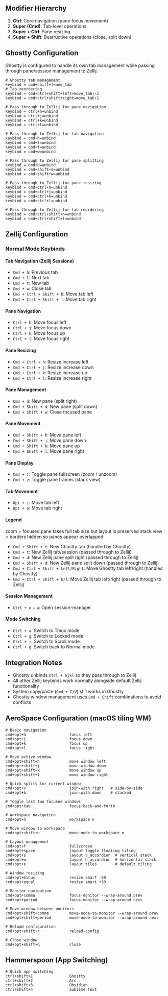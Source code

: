 ## Modifier Hierarchy

1. **Ctrl**: Core navigation (pane focus movement)
2. **Super (Cmd)**: Tab-level operations
3. **Super + Ctrl**: Pane resizing
4. **Super + Shift**: Destructive operations (close, split down)

## Ghostty Configuration

Ghostty is configured to handle its own tab management while passing through pane/session management to Zellij:

```
# Ghostty tab management
keybind = cmd+shift+t=new_tab
# Tab reordering
keybind = cmd+ctrl+shift+left=move_tab:-1
keybind = cmd+ctrl+shift+right=move_tab:1

# Pass through to Zellij for pane navigation
keybind = ctrl+h=unbind
keybind = ctrl+j=unbind
keybind = ctrl+k=unbind  
keybind = ctrl+l=unbind

# Pass through to Zellij for tab navigation
keybind = cmd+h=unbind
keybind = cmd+l=unbind
keybind = cmd+t=unbind
keybind = cmd+w=unbind

# Pass through to Zellij for pane splitting
keybind = cmd+d=unbind
keybind = cmd+shift+d=unbind
keybind = cmd+shift+w=unbind

# Pass through to Zellij for pane resizing
keybind = cmd+ctrl+h=unbind
keybind = cmd+ctrl+j=unbind
keybind = cmd+ctrl+k=unbind
keybind = cmd+ctrl+l=unbind

# Pass through to Zellij for tab reordering
keybind = cmd+ctrl+shift+h=unbind
keybind = cmd+ctrl+shift+l=unbind
```

## Zellij Configuration

### Normal Mode Keybinds

#### Tab Navigation (Zellij Sessions)
- `Cmd + h`: Previous tab
- `Cmd + l`: Next tab  
- `Cmd + t`: New tab
- `Cmd + w`: Close tab
- `Cmd + Ctrl + Shift + h`: Move tab left
- `Cmd + Ctrl + Shift + l`: Move tab right

#### Pane Navigation
- `Ctrl + h`: Move focus left
- `Ctrl + j`: Move focus down
- `Ctrl + k`: Move focus up
- `Ctrl + l`: Move focus right

#### Pane Resizing
- `Cmd + Ctrl + h`: Resize increase left
- `Cmd + Ctrl + j`: Resize increase down
- `Cmd + Ctrl + k`: Resize increase up
- `Cmd + Ctrl + l`: Resize increase right

#### Pane Management
- `Cmd + d`: New pane (split right)
- `Cmd + Shift + d`: New pane (split down)
- `Cmd + Shift + w`: Close focused pane

#### Pane Movement
- `Cmd + Shift + h`: Move pane left
- `Cmd + Shift + j`: Move pane down
- `Cmd + Shift + k`: Move pane up
- `Cmd + Shift + l`: Move pane right

#### Pane Display
- `Cmd + f`: Toggle pane fullscreen (zoom / unzoom)
- `Cmd + z`: Toggle pane frames (stack view)

#### Tab Movement
- `Opt + i`: Move tab left
- `Opt + o`: Move tab right

#### Legend
zoom = focused pane takes full tab size but layout is preserved
stack view = borders hidden so panes appear overlapped

- `Cmd + Shift + t`: New Ghostty tab (handled by Ghostty)
- `Cmd + t`: New Zellij tab/session (passed through to Zellij)
- `Cmd + d`: New Zellij pane split right (passed through to Zellij)
- `Cmd + Shift + d`: New Zellij pane split down (passed through to Zellij)
- `Cmd + Ctrl + Shift + Left/Right`: Move Ghostty tab left/right (handled by Ghostty)
- `Cmd + Ctrl + Shift + h/l`: Move Zellij tab left/right (passed through to Zellij)

#### Session Management
- `Ctrl + o` + `w`: Open session-manager

#### Mode Switching
- `Ctrl + a`: Switch to Tmux mode
- `Ctrl + g`: Switch to Locked mode
- `Ctrl + ;`: Switch to Scroll mode
- `Ctrl + g`: Switch back to Normal mode

## Integration Notes
- Ghostty unbinds `Ctrl + hjkl` so they pass through to Zellij
- All other Zellij keybinds work normally alongside default Zellij functionality
- System copy/paste (`Cmd + C/V`) still works in Ghostty
- Ghostty window management uses `Cmd + Shift` combinations to avoid conflicts

## AeroSpace Configuration (macOS tiling WM)

```
# Basic navigation
cmd+opt+h                   focus left
cmd+opt+j                   focus down
cmd+opt+k                   focus up
cmd+opt+l                   focus right

# Move active window
cmd+opt+shift+h             move window left
cmd+opt+shift+j             move window down
cmd+opt+shift+k             move window up
cmd+opt+shift+l             move window right

# Quick splits for current window
cmd+opt+v                   join-with right   # side-by-side
cmd+opt+b                   join-with down    # stacked

# Toggle last two focused windows
cmd+opt+tab                 focus-back-and-forth

# Workspace navigation
cmd+opt+n                   workspace n

# Move window to workspace
cmd+opt+shift+n             move-node-to-workspace n

# Layout management
cmd+opt+f                   fullscreen
cmd+opt+space               layout toggle floating tiling
cmd+opt+s                   layout v_accordion  # vertical stack
cmd+opt+w                   layout h_accordion  # horizontal stack
cmd+opt+e                   layout tiles        # default tiling

# Window resizing
cmd+opt+minus               resize smart -50
cmd+opt+equal               resize smart +50

# Monitor navigation
cmd+opt+comma               focus-monitor --wrap-around prev
cmd+opt+period              focus-monitor --wrap-around next

# Move window between monitors
cmd+opt+shift+comma         move-node-to-monitor --wrap-around prev
cmd+opt+shift+period        move-node-to-monitor --wrap-around next

# Reload configuration
cmd+opt+shift+r             reload-config

# Close window
cmd+opt+shift+q             close
```

## Hammerspoon (App Switching)

```
# Quick app switching
ctrl+shift+1                Ghostty
ctrl+shift+2                Arc
ctrl+shift+3                Obsidian
ctrl+shift+4                Sublime Text
```

